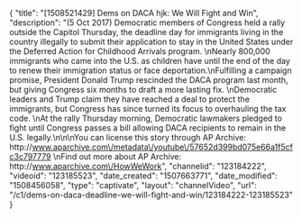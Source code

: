 {
    "title": "[1508521429] Dems on DACA hjk: We Will Fight and Win",
    "description": "(5 Oct 2017) Democratic members of Congress held a rally outside the Capitol Thursday, the deadline day for immigrants living in the country illegally to submit their application to stay in the United States under the Deferred Action for Childhood Arrivals program. \nNearly 800,000 immigrants who came into the U.S. as children have until the end of the day to renew their immigration status or face deportation.\nFulfilling a campaign promise, President Donald Trump rescinded the DACA program last month, but giving Congress six months to draft a more lasting fix. \nDemocratic leaders and Trump claim they have reached a deal to protect the immigrants, but Congress has since turned its focus to overhauling the tax code. \nAt the rally Thursday morning, Democratic lawmakers pledged to fight until Congress passes a bill allowing DACA recipients to remain in the U.S. legally.\n\n\nYou can license this story through AP Archive: http:\/\/www.aparchive.com\/metadata\/youtube\/57652d399bd075e66a1f5cfc3c797779 \nFind out more about AP Archive: http:\/\/www.aparchive.com\/HowWeWork",
    "channelid": "123184222",
    "videoid": "123185523",
    "date_created": "1507663771",
    "date_modified": "1508456058",
    "type": "captivate",
    "layout": "channelVideo",
    "url": "\/c1\/dems-on-daca-deadline-we-will-fight-and-win\/123184222-123185523"
}